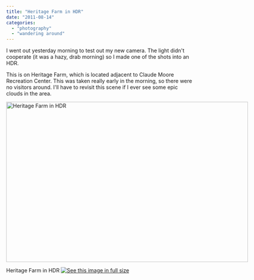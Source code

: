 ```yaml
---
title: "Heritage Farm in HDR"
date: "2011-08-14"
categories: 
  - "photography"
  - "wandering around"
---
```

I went out yesterday morning to test out my new camera. The light didn't cooperate (it was a hazy, drab morning) so I made one of the shots into an HDR.

This is on Heritage Farm, which is located adjacent to Claude Moore Recreation Center. This was taken really early in the morning, so there were no visitors around. I'll have to revisit this scene if I ever see some epic clouds in the area. 

<div class='wp-caption aligncenter' style='width: 660px; margin-left: auto; margin-right: auto;'>
<img width='650px' height='432px' alt="Heritage Farm in HDR" title='Heritage Farm in HDR' src='/uploads/2011/08/ClaudeMoore/heritage_farm_hdr_m.jpg'>
<p class='wp-caption-text'>Heritage Farm in HDR <a href='/uploads/2011/08/ClaudeMoore/heritage_farm_hdr_l.jpg'><img alt='See this image in full size' src='/static/fs_img.jpg' /></a></p>
</div>
